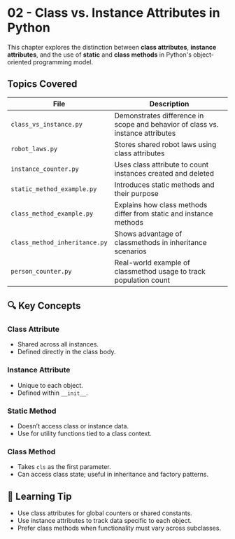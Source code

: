 # 02 - Class vs. Instance Attributes in Python

This chapter explores the distinction between **class attributes**, **instance attributes**, and the use of **static** and **class methods** in Python's object-oriented programming model.

## Topics Covered

| File                          | Description                                                                    |
| ----------------------------- | ------------------------------------------------------------------------------ |
| `class_vs_instance.py`        | Demonstrates difference in scope and behavior of class vs. instance attributes |
| `robot_laws.py`               | Stores shared robot laws using class attributes                                |
| `instance_counter.py`         | Uses class attribute to count instances created and deleted                    |
| `static_method_example.py`    | Introduces static methods and their purpose                                    |
| `class_method_example.py`     | Explains how class methods differ from static and instance methods             |
| `class_method_inheritance.py` | Shows advantage of classmethods in inheritance scenarios                       |
| `person_counter.py`           | Real-world example of classmethod usage to track population count              |

## 🔍 Key Concepts

### Class Attribute

- Shared across all instances.
- Defined directly in the class body.

### Instance Attribute

- Unique to each object.
- Defined within `__init__`.

### Static Method

- Doesn’t access class or instance data.
- Use for utility functions tied to a class context.

### Class Method

- Takes `cls` as the first parameter.
- Can access class state; useful in inheritance and factory patterns.

## 🧠 Learning Tip

- Use class attributes for global counters or shared constants.
- Use instance attributes to track data specific to each object.
- Prefer class methods when functionality must vary across subclasses.
